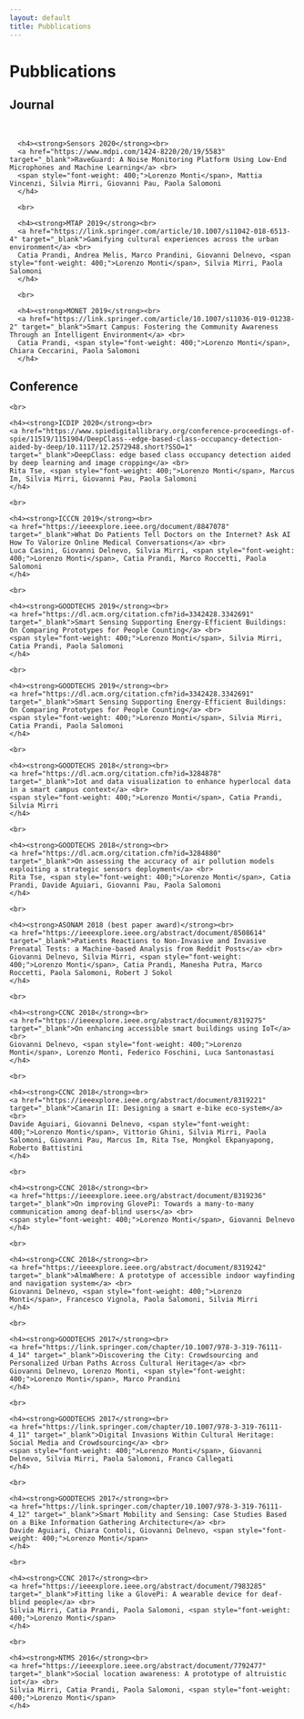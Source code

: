 ```yaml
---
layout: default
title: Pubblications
---
```

# Pubblications


<div id="journal">
  <p>
  <h2>Journal</h2>
      <br>

      <h4><strong>Sensors 2020</strong><br>
      <a href="https://www.mdpi.com/1424-8220/20/19/5583" target="_blank">RaveGuard: A Noise Monitoring Platform Using Low-End Microphones and Machine Learning</a> <br>
      <span style="font-weight: 400;">Lorenzo Monti</span>, Mattia Vincenzi, Silvia Mirri, Giovanni Pau, Paola Salomoni
      </h4>

      <br>

      <h4><strong>MTAP 2019</strong><br>
      <a href="https://link.springer.com/article/10.1007/s11042-018-6513-4" target="_blank">Gamifying cultural experiences across the urban environment</a> <br>
      Catia Prandi, Andrea Melis, Marco Prandini, Giovanni Delnevo, <span style="font-weight: 400;">Lorenzo Monti</span>, Silvia Mirri, Paola Salomoni
      </h4>

      <br>

      <h4><strong>MONET 2019</strong><br>
      <a href="https://link.springer.com/article/10.1007/s11036-019-01238-2" target="_blank">Smart Campus: Fostering the Community Awareness Through an Intelligent Environment</a> <br>
      Catia Prandi, <span style="font-weight: 400;">Lorenzo Monti</span>, Chiara Ceccarini, Paola Salomoni
      </h4>

  </p>
</div>

<div id="conference">
  <p>
  <h2>Conference</h2>
    
    <br>

    <h4><strong>ICDIP 2020</strong><br>
    <a href="https://www.spiedigitallibrary.org/conference-proceedings-of-spie/11519/1151904/DeepClass--edge-based-class-occupancy-detection-aided-by-deep/10.1117/12.2572948.short?SSO=1" target="_blank">DeepClass: edge based class occupancy detection aided by deep learning and image cropping</a> <br>
    Rita Tse, <span style="font-weight: 400;">Lorenzo Monti</span>, Marcus Im, Silvia Mirri, Giovanni Pau, Paola Salomoni
    </h4>

    <br>

    <h4><strong>ICCCN 2019</strong><br>
    <a href="https://ieeexplore.ieee.org/document/8847078" target="_blank">What Do Patients Tell Doctors on the Internet? Ask AI How To Valorize Online Medical Conversations</a> <br>
    Luca Casini, Giovanni Delnevo, Silvia Mirri, <span style="font-weight: 400;">Lorenzo Monti</span>, Catia Prandi, Marco Roccetti, Paola Salomoni
    </h4>

    <br>

    <h4><strong>GOODTECHS 2019</strong><br>
    <a href="https://dl.acm.org/citation.cfm?id=3342428.3342691" target="_blank">Smart Sensing Supporting Energy-Efficient Buildings: On Comparing Prototypes for People Counting</a> <br>
    <span style="font-weight: 400;">Lorenzo Monti</span>, Silvia Mirri, Catia Prandi, Paola Salomoni
    </h4>

    <br>

    <h4><strong>GOODTECHS 2019</strong><br>
    <a href="https://dl.acm.org/citation.cfm?id=3342428.3342691" target="_blank">Smart Sensing Supporting Energy-Efficient Buildings: On Comparing Prototypes for People Counting</a> <br>
    <span style="font-weight: 400;">Lorenzo Monti</span>, Silvia Mirri, Catia Prandi, Paola Salomoni
    </h4>

    <br>

    <h4><strong>GOODTECHS 2018</strong><br>
    <a href="https://dl.acm.org/citation.cfm?id=3284878" target="_blank">Iot and data visualization to enhance hyperlocal data in a smart campus context</a> <br>
    <span style="font-weight: 400;">Lorenzo Monti</span>, Catia Prandi, Silvia Mirri
    </h4>

    <br>

    <h4><strong>GOODTECHS 2018</strong><br>
    <a href="https://dl.acm.org/citation.cfm?id=3284880" target="_blank">On assessing the accuracy of air pollution models exploiting a strategic sensors deployment</a> <br>
    Rita Tse, <span style="font-weight: 400;">Lorenzo Monti</span>, Catia Prandi, Davide Aguiari, Giovanni Pau, Paola Salomoni
    </h4>

    <br>

    <h4><strong>ASONAM 2018 (best paper award)</strong><br>
    <a href="https://ieeexplore.ieee.org/abstract/document/8508614" target="_blank">Patients Reactions to Non-Invasive and Invasive Prenatal Tests: a Machine-based Analysis from Reddit Posts</a> <br>
    Giovanni Delnevo, Silvia Mirri, <span style="font-weight: 400;">Lorenzo Monti</span>, Catia Prandi, Manesha Putra, Marco Roccetti, Paola Salomoni, Robert J Sokol
    </h4>

    <br>

    <h4><strong>CCNC 2018</strong><br>
    <a href="https://ieeexplore.ieee.org/abstract/document/8319275" target="_blank">On enhancing accessible smart buildings using IoT</a> <br>
    Giovanni Delnevo, <span style="font-weight: 400;">Lorenzo Monti</span>, Lorenzo Monti, Federico Foschini, Luca Santonastasi
    </h4>

    <br>

    <h4><strong>CCNC 2018</strong><br>
    <a href="https://ieeexplore.ieee.org/abstract/document/8319221" target="_blank">Canarin II: Designing a smart e-bike eco-system</a> <br>
    Davide Aguiari, Giovanni Delnevo, <span style="font-weight: 400;">Lorenzo Monti</span>, Vittorio Ghini, Silvia Mirri, Paola Salomoni, Giovanni Pau, Marcus Im, Rita Tse, Mongkol Ekpanyapong, Roberto Battistini
    </h4>

    <br>

    <h4><strong>CCNC 2018</strong><br>
    <a href="https://ieeexplore.ieee.org/abstract/document/8319236" target="_blank">On improving GlovePi: Towards a many-to-many communication among deaf-blind users</a> <br>
    <span style="font-weight: 400;">Lorenzo Monti</span>, Giovanni Delnevo
    </h4>

    <br>

    <h4><strong>CCNC 2018</strong><br>
    <a href="https://ieeexplore.ieee.org/abstract/document/8319242" target="_blank">AlmaWhere: A prototype of accessible indoor wayfinding and navigation system</a> <br>
    Giovanni Delnevo, <span style="font-weight: 400;">Lorenzo Monti</span>, Francesco Vignola, Paola Salomoni, Silvia Mirri
    </h4>

    <br>

    <h4><strong>GOODTECHS 2017</strong><br>
    <a href="https://link.springer.com/chapter/10.1007/978-3-319-76111-4_14" target="_blank">Discovering the City: Crowdsourcing and Personalized Urban Paths Across Cultural Heritage</a> <br>
    Giovanni Delnevo, Lorenzo Monti, <span style="font-weight: 400;">Lorenzo Monti</span>, Marco Prandini
    </h4>

    <br>

    <h4><strong>GOODTECHS 2017</strong><br>
    <a href="https://link.springer.com/chapter/10.1007/978-3-319-76111-4_11" target="_blank">Digital Invasions Within Cultural Heritage: Social Media and Crowdsourcing</a> <br>
    <span style="font-weight: 400;">Lorenzo Monti</span>, Giovanni Delnevo, Silvia Mirri, Paola Salomoni, Franco Callegati
    </h4>

    <br>

    <h4><strong>GOODTECHS 2017</strong><br>
    <a href="https://link.springer.com/chapter/10.1007/978-3-319-76111-4_12" target="_blank">Smart Mobility and Sensing: Case Studies Based on a Bike Information Gathering Architecture</a> <br>
    Davide Aguiari, Chiara Contoli, Giovanni Delnevo, <span style="font-weight: 400;">Lorenzo Monti</span>
    </h4>

    <br>

    <h4><strong>CCNC 2017</strong><br>
    <a href="https://ieeexplore.ieee.org/abstract/document/7983285" target="_blank">Fitting like a GlovePi: A wearable device for deaf-blind people</a> <br>
    Silvia Mirri, Catia Prandi, Paola Salomoni, <span style="font-weight: 400;">Lorenzo Monti</span>
    </h4>

    <br>

    <h4><strong>NTMS 2016</strong><br>
    <a href="https://ieeexplore.ieee.org/abstract/document/7792477" target="_blank">Social location awareness: A prototype of altruistic iot</a> <br>
    Silvia Mirri, Catia Prandi, Paola Salomoni, <span style="font-weight: 400;">Lorenzo Monti</span>
    </h4>

  </p>
</div>
